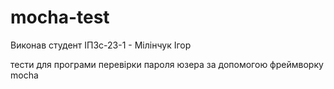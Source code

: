 # mocha-test

Виконав студент ІПЗс-23-1 - Мілінчук Ігор

тести для програми перевірки пароля юзера за допомогою фреймворку mocha
